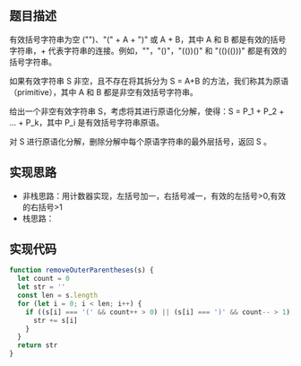 ## 题目描述
有效括号字符串为空 ("")、"(" + A + ")" 或 A + B，其中 A 和 B 都是有效的括号字符串，+ 代表字符串的连接。例如，""，"()"，"(())()" 和 "(()(()))" 都是有效的括号字符串。

如果有效字符串 S 非空，且不存在将其拆分为 S = A+B 的方法，我们称其为原语（primitive），其中 A 和 B 都是非空有效括号字符串。

给出一个非空有效字符串 S，考虑将其进行原语化分解，使得：S = P_1 + P_2 + ... + P_k，其中 P_i 是有效括号字符串原语。

对 S 进行原语化分解，删除分解中每个原语字符串的最外层括号，返回 S 。

## 实现思路
* 非栈思路：用计数器实现，左括号加一，右括号减一，有效的左括号>0,有效的右括号>1
* 栈思路：

## 实现代码
```javascript
function removeOuterParentheses(s) {
  let count = 0
  let str = ''
  const len = s.length
  for (let i = 0; i < len; i++) {
    if ((s[i] === '(' && count++ > 0) || (s[i] === ')' && count-- > 1)) {
      str += s[i]
    }
  }
  return str
}
```

